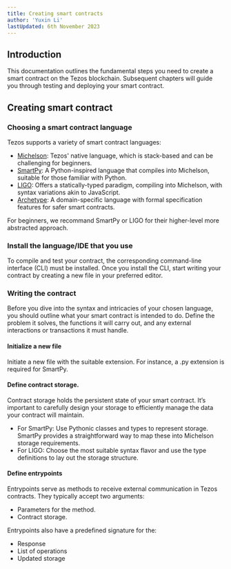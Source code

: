 ```yaml
---
title: Creating smart contracts
author: 'Yuxin Li'
lastUpdated: 6th November 2023
---
```


## Introduction
This documentation outlines the fundamental steps you need to create a smart contract on the Tezos blockchain. Subsequent chapters will guide you through testing and deploying your smart contract.

## Creating smart contract

### Choosing a smart contract language
Tezos supports a variety of smart contract languages:

- [Michelson](languages/michelson.mdx):  Tezos' native language, which is stack-based and can be challenging for beginners.
- [SmartPy](languages/smartpy.mdx): A Python-inspired language that compiles into Michelson, suitable for those familiar with Python.
- [LIGO](languages/ligo.md): Offers a statically-typed paradigm, compiling into Michelson, with syntax variations akin to JavaScript.
- [Archetype]((languages/archetype.md)): A domain-specific language with formal specification features for safer smart contracts.

For beginners, we recommand SmartPy or LIGO for their higher-level more abstracted approach.

### Install the language/IDE that you use
To compile and test your contract, the corresponding command-line interface (CLI) must be installed. Once you install the CLI, start writing your contract by creating a new file in your preferred editor.

### Writing the contract
Before you dive into the syntax and intricacies of your chosen language, you should outline what your smart contract is intended to do. Define the problem it solves, the functions it will carry out, and any external interactions or transactions it must handle.

#### Initialize a new file
Initiate a new file with the suitable extension. For instance, a .py extension is required for SmartPy.

#### Define contract storage.
Contract storage holds the persistent state of your smart contract. It’s important to carefully design your storage to efficiently manage the data your contract will maintain.
- For SmartPy: Use Pythonic classes and types to represent storage. SmartPy provides a straightforward way to map these into Michelson storage requirements.
- For LIGO: Choose the most suitable syntax flavor and use the type definitions to lay out the storage structure.

#### Define entrypoints
Entrypoints serve as methods to receive external communication in Tezos contracts. They typically accept two arguments:
- Parameters for the method.
- Contract storage.

Entrypoints also have a predefined signature for the:
- Response
- List of operations
- Updated storage

 
